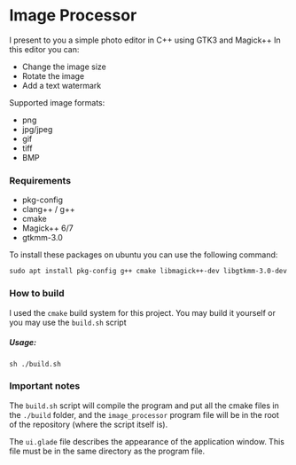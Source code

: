 # Image Processor
I present to you a simple photo editor in C++ using GTK3 and Magick++
In this editor you can:
- Change the image size
- Rotate the image
- Add a text watermark

Supported image formats:
- png
- jpg/jpeg
- gif
- tiff
- BMP

### Requirements
- pkg-config
- clang++ / g++
- cmake
- Magick++ 6/7
- gtkmm-3.0

To install these packages on ubuntu you can use the following command:
```
sudo apt install pkg-config g++ cmake libmagick++-dev libgtkmm-3.0-dev
```
### How to build
I used the ```cmake``` build system for this project.
You may build it yourself or you may use the ```build.sh``` script

##### Usage:
```
sh ./build.sh
```

### Important notes
The ```build.sh``` script will compile the program and put all the cmake files in the ```./build``` folder, and the ```image_processor``` program file will be in the root of the repository (where the script itself is).

The ```ui.glade``` file describes the appearance of the application window.
This file must be in the same directory as the program file.